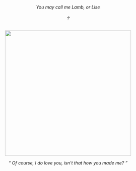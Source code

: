 <h6 align="center">
<p> You may call me Lamb, or Lise </br>
<br> ♱ </br>
	<h6 align="center">
		
<p align="center">
  <img width="400" src="https://media1.tenor.com/m/ISjyQtPbElYAAAAd/ending-the.gif">
</p>
<em> “ Of course, I do love you, isn't that how you made me? ” </br>
